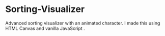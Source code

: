 # Sorting-Visualizer
Advanced sorting visualizer with an animated character. I made this using HTML Canvas and vanilla JavaScript . 
